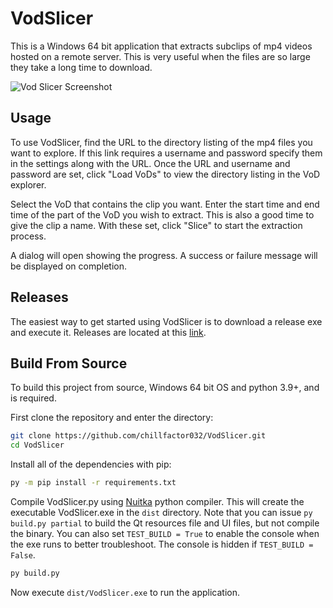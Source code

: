 # VodSlicer
This is a Windows 64 bit application that extracts subclips of mp4 videos hosted on a remote server. This is very useful when the files are so large they take a long time to download. 

![Vod Slicer Screenshot](https://chillaspect.com/images/vodslicer1.png "Vod Slicer")

## Usage

To use VodSlicer, find the URL to the directory listing of the mp4 files you want to explore. If this link requires a username and password specify them in the settings along with the URL. Once the URL and username and password are set, click "Load VoDs" to view the directory listing in the VoD explorer.

Select the VoD that contains the clip you want. Enter the start time and end time of the part of the VoD you wish to extract. This is also a good time to give the clip a name. With these set, click "Slice" to start the extraction process.

A dialog will open showing the progress. A success or failure message will be displayed on completion. 

## Releases

The easiest way to get started using VodSlicer is to download a release exe and execute it. Releases are located at this [link](https://github.com/chillfactor032/VodSlicer/releases).

## Build From Source

To build this project from source, Windows 64 bit OS and python 3.9+, and is required.

First clone the repository and enter the directory:

```bash
git clone https://github.com/chillfactor032/VodSlicer.git
cd VodSlicer
```

Install all of the dependencies with pip:

```bash
py -m pip install -r requirements.txt
```

Compile VodSlicer.py using [Nuitka](https://nuitka.net/) python compiler. This will create the executable VodSlicer.exe in the `dist` directory. Note that you can issue `py build.py partial` to build the Qt resources file and UI files, but not compile the binary. You can also set `TEST_BUILD = True` to enable the console when the exe runs to better troubleshoot. The console is hidden if `TEST_BUILD = False`.

```bash
py build.py
```

Now execute `dist/VodSlicer.exe` to run the application.